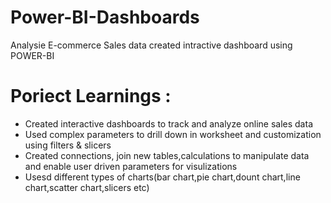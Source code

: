 # Power-BI-Dashboards

Analysie E-commerce Sales data created intractive dashboard using POWER-BI
# Poriect Learnings :
- Created interactive dashboards to track and analyze online sales data
- Used complex parameters to drill down in worksheet and customization using filters & slicers
- Created connections, join new tables,calculations to manipulate data and enable user driven parameters for visulizations
- Usesd different types of charts(bar chart,pie chart,dount chart,line chart,scatter chart,slicers etc)
